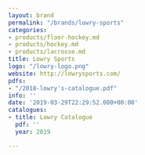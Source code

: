 ```yaml
---
layout: brand
permalink: "/brands/lowry-sports"
categories:
- products/floor-hockey.md
- products/hockey.md
- products/lacrosse.md
title: Lowry Sports
logo: "/lowry-logo.png"
website: http://lowrysports.com/
pdfs:
- "/2018-lowry's-catalogue.pdf"
info: ''
date: '2019-03-29T22:29:52.000+00:00'
catalogues:
- title: Lowry Catalogue
  pdf: ''
  year: 2019

---
```

